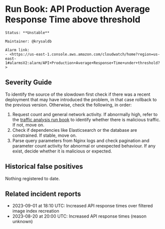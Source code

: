 # Run Book: API Production Average Response Time above threshold

```{admonition} Metadata
Status: **Unstable**

Maintainer: @krysaldb

Alarm link:
- <https://us-east-1.console.aws.amazon.com/cloudwatch/home?region=us-east-1#alarmsV2:alarm/API+Production+Average+Response+Time+under+threshold?>
```

## Severity Guide

To identify the source of the slowdown first check if there was a recent
deployment that may have introduced the problem, in that case rollback to the
previous version. Otherwise, check the following, in order:

1. Request count and general network activity. If abnormally high, refer to the
   [traffic analysis run book][traffic_runbook] to identify whether there is
   malicious traffic. If not, move on.
2. Check if dependencies like Elasticsearch or the database are constrained. If
   stable, move on.
3. Parse query parameters from Nginx logs and check pagination and parameter
   count activity for abnormal or unexpected behaviour. If any exist, decide
   whether it is malicious or expected.

[traffic_runbook]:
  /meta/monitoring/traffic/runbooks/identifying-and-blocking-traffic-anomalies.md

## Historical false positives

Nothing registered to date.

## Related incident reports

- 2023-09-01 at 18:10 UTC: Increased API response times over filtered image
  index recreation
- 2023-08-20 at 20:00 UTC: Increased API response times (reason unknown)
